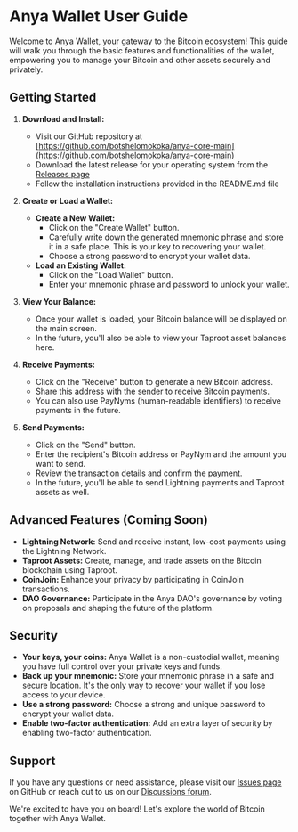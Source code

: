 # Anya Wallet User Guide

Welcome to Anya Wallet, your gateway to the Bitcoin ecosystem! This guide will walk you through the basic features and functionalities of the wallet, empowering you to manage your Bitcoin and other assets securely and privately.

## Getting Started

1. **Download and Install:** 
   * Visit our GitHub repository at [https://github.com/botshelomokoka/anya-core-main](https://github.com/botshelomokoka/anya-core-main)
   * Download the latest release for your operating system from the [Releases page](https://github.com/botshelomokoka/anya-core-main/releases)
   * Follow the installation instructions provided in the README.md file

2. **Create or Load a Wallet:**
   * **Create a New Wallet:**
     * Click on the "Create Wallet" button.
     * Carefully write down the generated mnemonic phrase and store it in a safe place. This is your key to recovering your wallet.
     * Choose a strong password to encrypt your wallet data.
   * **Load an Existing Wallet:**
     * Click on the "Load Wallet" button.
     * Enter your mnemonic phrase and password to unlock your wallet.

3. **View Your Balance:**
   * Once your wallet is loaded, your Bitcoin balance will be displayed on the main screen.
   * In the future, you'll also be able to view your Taproot asset balances here.

4. **Receive Payments:**
   * Click on the "Receive" button to generate a new Bitcoin address.
   * Share this address with the sender to receive Bitcoin payments.
   * You can also use PayNyms (human-readable identifiers) to receive payments in the future.

5. **Send Payments:**
   * Click on the "Send" button.
   * Enter the recipient's Bitcoin address or PayNym and the amount you want to send.
   * Review the transaction details and confirm the payment.
   * In the future, you'll be able to send Lightning payments and Taproot assets as well.

## Advanced Features (Coming Soon)

* **Lightning Network:**    Send and receive instant, low-cost payments using the Lightning Network.
* **Taproot Assets:**       Create, manage, and trade assets on the Bitcoin blockchain using Taproot.
* **CoinJoin:**             Enhance your privacy by participating in CoinJoin transactions.
* **DAO Governance:**       Participate in the Anya DAO's governance by voting on proposals and shaping the future of the platform.

## Security

* **Your keys, your coins:** Anya Wallet is a non-custodial wallet, meaning you have full control over your private keys and funds.
* **Back up your mnemonic:** Store your mnemonic phrase in a safe and secure location. It's the only way to recover your wallet if you lose access to your device.
* **Use a strong password:** Choose a strong and unique password to encrypt your wallet data.
* **Enable two-factor authentication:** Add an extra layer of security by enabling two-factor authentication.

## Support

If you have any questions or need assistance, please visit our [Issues page](https://github.com/botshelomokoka/anya-core-main/issues) on GitHub or reach out to us on our [Discussions forum](https://github.com/botshelomokoka/anya-core-main/discussions).

We're excited to have you on board! Let's explore the world of Bitcoin together with Anya Wallet.
